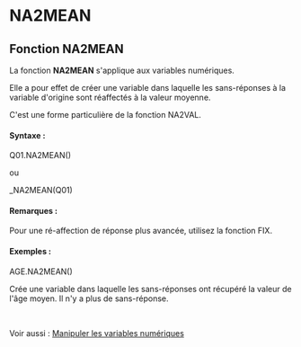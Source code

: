 # NA2MEAN

## Fonction NA2MEAN

La fonction **NA2MEAN** s'applique aux variables numériques.

Elle a pour effet de créer une variable dans laquelle les sans-réponses à la variable d'origine sont réaffectés à la valeur moyenne.

C'est une forme particulière de la fonction NA2VAL.&nbsp;

#### Syntaxe :&nbsp;

Q01.NA2MEAN()

ou

\_NA2MEAN(Q01)

#### Remarques :

Pour une ré-affection de réponse plus avancée, utilisez la fonction FIX.

#### Exemples :

AGE.NA2MEAN()

Crée une variable dans laquelle les sans-réponses ont récupéré la valeur de l'âge moyen. Il n'y a plus de sans-réponse.

&nbsp;

Voir aussi : [Manipuler les variables numériques](<Manipulerlesvariablesnumeriques1.md>)
